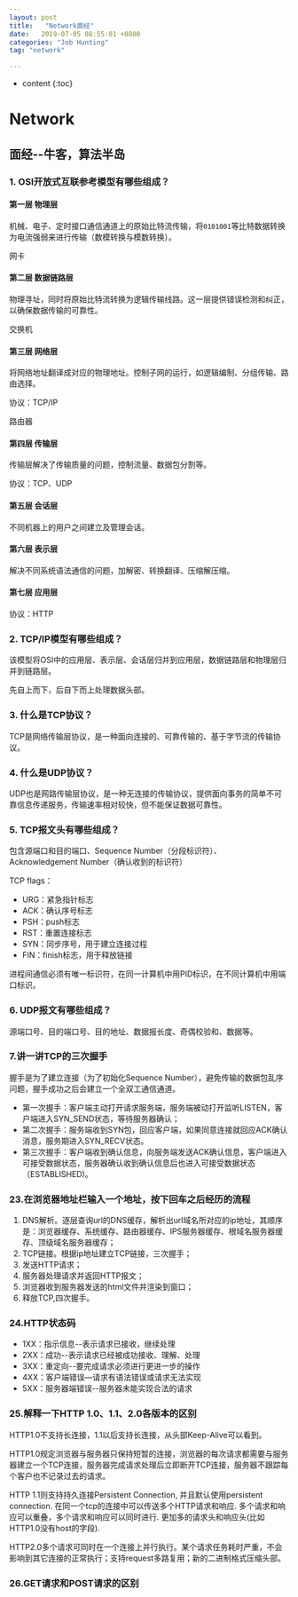 ```yaml
---
layout: post
title:   "Network面经"
date:   2019-07-05 08:55:01 +0800
categories: "Job Hunting"
tag: "network"

---
```


* content
{:toc}




# Network

## 面经--牛客，算法半岛

### 1. OSI开放式互联参考模型有哪些组成？

#### 第一层 物理层

机械、电子、定时接口通信通道上的原始比特流传输，将`0101001`等比特数据转换为电流强弱来进行传输（数模转换与模数转换）。

网卡

#### 第二层 数据链路层

物理寻址，同时将原始比特流转换为逻辑传输线路。这一层提供错误检测和纠正，以确保数据传输的可靠性。

交换机

#### 第三层 网络层

将网络地址翻译成对应的物理地址。控制子网的运行，如逻辑编制、分组传输、路由选择。

协议：TCP/IP

路由器

#### 第四层 传输层

传输层解决了传输质量的问题，控制流量、数据包分割等。

协议：TCP、UDP

#### 第五层 会话层

不同机器上的用户之间建立及管理会话。

#### 第六层 表示层

解决不同系统语法通信的问题，加解密、转换翻译、压缩解压缩。

#### 第七层 应用层

协议：HTTP

### 2. TCP/IP模型有哪些组成？

该模型将OSI中的应用层、表示层、会话层归并到应用层，数据链路层和物理层归并到链路层。

先自上而下，后自下而上处理数据头部。

### 3. 什么是TCP协议？

TCP是网络传输层协议，是一种面向连接的、可靠传输的、基于字节流的传输协议。

### 4. 什么是UDP协议？

UDP也是网路传输层协议，是一种无连接的传输协议，提供面向事务的简单不可靠信息传递服务，传输速率相对较快，但不能保证数据可靠性。

### 5. TCP报文头有哪些组成？

包含源端口和目的端口、Sequence Number（分段标识符）、Acknowledgement Number（确认收到的标识符）

TCP flags：

- URG：紧急指针标志 
- ACK：确认序号标志 
- PSH：push标志 
- RST：重置连接标志 
- SYN：同步序号，用于建立连接过程 
- FIN：finish标志，用于释放链接

进程间通信必须有唯一标识符，在同一计算机中用PID标识，在不同计算机中用端口标识。

### 6. UDP报文有哪些组成？

源端口号、目的端口号、目的地址、数据报长度、奇偶校验和、数据等。

### 7.讲一讲TCP的三次握手

握手是为了建立连接（为了初始化Sequence Number），避免传输的数据包乱序问题，握手成功之后会建立一个全双工通信通道。

* 第一次握手：客户端主动打开请求服务端，服务端被动打开监听LISTEN，客户端进入SYN_SEND状态，等待服务器确认；
* 第二次握手：服务端收到SYN包，回应客户端，如果同意连接就回应ACK确认消息，服务期进入SYN_RECV状态。
* 第三次握手：客户端收到确认信息，向服务端发送ACK确认信息，客户端进入可接受数据状态，服务器确认收到确认信息后也进入可接受数据状态（ESTABLISHED)。

### 23.在浏览器地址栏输入一个地址，按下回车之后经历的流程

1. DNS解析。逐层查询url的DNS缓存，解析出url域名所对应的ip地址，其顺序是：浏览器缓存、系统缓存、路由器缓存、IPS服务器缓存、根域名服务器缓存、顶级域名服务器缓存；
2. TCP链接。根据ip地址建立TCP链接，三次握手；
3. 发送HTTP请求；
4. 服务器处理请求并返回HTTP报文；
5. 浏览器收到服务器发送的html文件并渲染到窗口；
6. 释放TCP,四次握手。

### 24.HTTP状态码

* 1XX：指示信息--表示请求已接收，继续处理
* 2XX：成功--表示请求已经被成功接收、理解、处理
* 3XX：重定向--要完成请求必须进行更进一步的操作
* 4XX：客户端错误—请求有语法错误或请求无法实现
* 5XX：服务器端错误--服务器未能实现合法的请求

### 25.解释一下HTTP 1.0、1.1、2.0各版本的区别

HTTP1.0不支持长连接，1.1以后支持长连接，从头部Keep-Alive可以看到。

HTTP1.0规定浏览器与服务器只保持短暂的连接，浏览器的每次请求都需要与服务器建立一个TCP连接，服务器完成请求处理后立即断开TCP连接，服务器不跟踪每个客户也不记录过去的请求。

HTTP 1.1则支持持久连接Persistent Connection, 并且默认使用persistent  connection. 在同一个tcp的连接中可以传送多个HTTP请求和响应. 多个请求和响应可以重叠，多个请求和响应可以同时进行. 更加多的请求头和响应头(比如HTTP1.0没有host的字段).

HTTP2.0多个请求可同时在一个连接上并行执行。某个请求任务耗时严重，不会影响到其它连接的正常执行；支持request多路复用；新的二进制格式压缩头部。

### 26.GET请求和POST请求的区别

